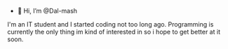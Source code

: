 - 👋 Hi, I’m @Dal-mash

I'm an IT student and I started coding not too long ago.
Programming is currently the only thing im kind of interested in so i hope to get better at it soon.

<!---
Dal-mash/Dal-mash is a ✨ special ✨ repository because its `README.md` (this file) appears on your GitHub profile.
You can click the Preview link to take a look at your changes.
--->
